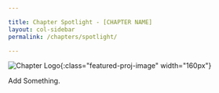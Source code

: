 ```yaml
---

title: Chapter Spotlight - [CHAPTER NAME]
layout: col-sidebar
permalink: /chapters/spotlight/

---
```


![Chapter Logo](/assets/images/content/featured_chapter.jpg){:class="featured-proj-image" width="160px"}

Add Something.
